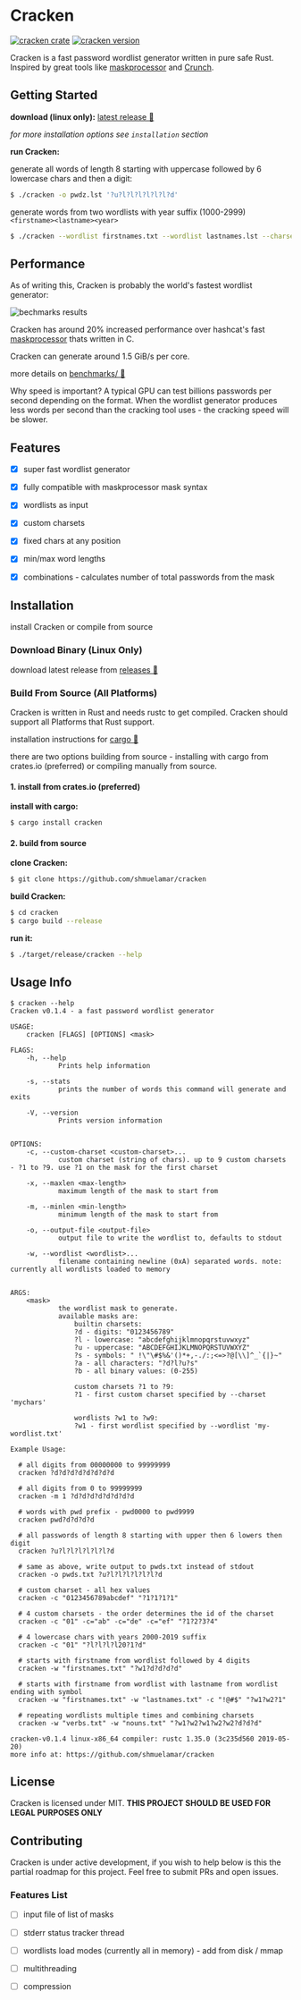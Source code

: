 # Cracken
[![cracken crate](https://img.shields.io/crates/v/cracken.svg)](https://crates.io/crates/cracken)
[![cracken version](https://img.shields.io/crates/l/cracken.svg)](https://crates.io/crates/cracken)

Cracken is a fast password wordlist generator written in pure safe Rust. Inspired by great tools like [maskprocessor][mp] and [Crunch][crunch].


## Getting Started

**download (linux only):** [latest release 🔗][releases]

*for more installation options see `installation` section*

**run Cracken:**

generate all words of length 8 starting with uppercase followed by 6 lowercase chars and then a digit:

```bash
$ ./cracken -o pwdz.lst '?u?l?l?l?l?l?l?d'
```

generate words from two wordlists with year suffix (1000-2999) `<firstname><lastname><year>`

```bash
$ ./cracken --wordlist firstnames.txt --wordlist lastnames.lst --charset '12' '?w1?w2?1?d?d?d'
```


## Performance

As of writing this, Cracken is probably the world's fastest wordlist generator:

![bechmarks results](./benchmarks/bench-results.png)

Cracken has around 20% increased performance over hashcat's fast [maskprocessor][mp] thats written in C.

Cracken can generate around 1.5 GiB/s per core.

more details on [benchmarks/ 🔗](./benchmarks/README.md)

Why speed is important? A typical GPU can test billions passwords per second depending on the format.
When the wordlist generator produces less words per second than the cracking tool uses - the cracking speed will be slower.


## Features

* [x] super fast wordlist generator
* [x] fully compatible with maskprocessor mask syntax
* [x] wordlists as input
* [x] custom charsets
* [x] fixed chars at any position
* [x] min/max word lengths
* [x] combinations - calculates number of total passwords from the mask


## Installation

install Cracken or compile from source


### Download Binary (Linux Only)

download latest release from [releases 🔗][releases]

### Build From Source (All Platforms)

Cracken is written in Rust and needs rustc to get compiled. Cracken should support all Platforms that Rust support.

installation instructions for [cargo 🔗][rustc-installation]

there are two options building from source - installing with cargo from crates.io (preferred) or compiling manually from source.


#### 1. install from crates.io (preferred)

**install with cargo:**

```bash
$ cargo install cracken
```

#### 2. build from source


**clone Cracken:**

```bash
$ git clone https://github.com/shmuelamar/cracken
```

**build Cracken:**

```bash
$ cd cracken
$ cargo build --release
```

**run it:**

```bash
$ ./target/release/cracken --help
```


## Usage Info


```
$ cracken --help
Cracken v0.1.4 - a fast password wordlist generator 

USAGE:
    cracken [FLAGS] [OPTIONS] <mask>

FLAGS:
    -h, --help       
            Prints help information

    -s, --stats      
            prints the number of words this command will generate and exits

    -V, --version    
            Prints version information


OPTIONS:
    -c, --custom-charset <custom-charset>...    
            custom charset (string of chars). up to 9 custom charsets - ?1 to ?9. use ?1 on the mask for the first charset

    -x, --maxlen <max-length>                   
            maximum length of the mask to start from

    -m, --minlen <min-length>                   
            minimum length of the mask to start from

    -o, --output-file <output-file>             
            output file to write the wordlist to, defaults to stdout

    -w, --wordlist <wordlist>...                
            filename containing newline (0xA) separated words. note: currently all wordlists loaded to memory


ARGS:
    <mask>    
            the wordlist mask to generate.
            available masks are:
                builtin charsets:
                ?d - digits: "0123456789"
                ?l - lowercase: "abcdefghijklmnopqrstuvwxyz"
                ?u - uppercase: "ABCDEFGHIJKLMNOPQRSTUVWXYZ"
                ?s - symbols: " !\"\#$%&'()*+,-./:;<=>?@[\\]^_`{|}~"
                ?a - all characters: "?d?l?u?s"
                ?b - all binary values: (0-255)
            
                custom charsets ?1 to ?9:
                ?1 - first custom charset specified by --charset 'mychars'
            
                wordlists ?w1 to ?w9:
                ?w1 - first wordlist specified by --wordlist 'my-wordlist.txt'

Example Usage:

  # all digits from 00000000 to 99999999
  cracken ?d?d?d?d?d?d?d?d

  # all digits from 0 to 99999999
  cracken -m 1 ?d?d?d?d?d?d?d?d

  # words with pwd prefix - pwd0000 to pwd9999
  cracken pwd?d?d?d?d

  # all passwords of length 8 starting with upper then 6 lowers then digit
  cracken ?u?l?l?l?l?l?l?d

  # same as above, write output to pwds.txt instead of stdout
  cracken -o pwds.txt ?u?l?l?l?l?l?l?d

  # custom charset - all hex values
  cracken -c "0123456789abcdef" "?1?1?1?1"

  # 4 custom charsets - the order determines the id of the charset
  cracken -c "01" -c="ab" -c="de" -c="ef" "?1?2?3?4"

  # 4 lowercase chars with years 2000-2019 suffix
  cracken -c "01" "?l?l?l?l20?1?d"

  # starts with firstname from wordlist followed by 4 digits
  cracken -w "firstnames.txt" "?w1?d?d?d?d"

  # starts with firstname from wordlist with lastname from wordlist ending with symbol
  cracken -w "firstnames.txt" -w "lastnames.txt" -c "!@#$" "?w1?w2?1"

  # repeating wordlists multiple times and combining charsets
  cracken -w "verbs.txt" -w "nouns.txt" "?w1?w2?w1?w2?w2?d?d?d"

cracken-v0.1.4 linux-x86_64 compiler: rustc 1.35.0 (3c235d560 2019-05-20)
more info at: https://github.com/shmuelamar/cracken
```


## License

Cracken is licensed under MIT. **THIS PROJECT SHOULD BE USED FOR LEGAL PURPOSES ONLY**


## Contributing

Cracken is under active development, if you wish to help below is this the partial roadmap for this project.
Feel free to submit PRs and open issues.

### Features List

* [ ] input file of list of masks
* [ ] stderr status tracker thread
* [ ] wordlists load modes (currently all in memory) - add from disk / mmap
* [ ] multithreading
* [ ] compression


[mp]: https://hashcat.net/wiki/doku.php?id=maskprocessor
[crunch]: https://github.com/crunchsec/crunch
[releases]: https://github.com/shmuelamar/cracken/releases
[rustc-installation]: https://www.rust-lang.org/tools/install
